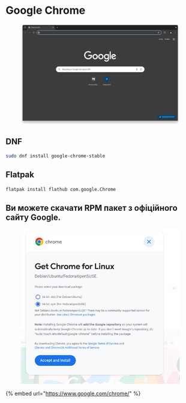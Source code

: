 # Google Chrome

<figure><img src="../../../.gitbook/assets/image (16).png" alt=""><figcaption></figcaption></figure>

## DNF

```bash
sudo dnf install google-chrome-stable
```

## Flatpak

```bash
flatpak install flathub com.google.Chrome
```

## Ви можете скачати RPM пакет з офіційного сайту Google.

<figure><img src="../../../.gitbook/assets/image (1) (1) (1) (1) (1) (1) (1) (1) (1) (1) (1) (1) (1) (1) (1).png" alt=""><figcaption></figcaption></figure>

{% embed url="https://www.google.com/chrome/" %}
